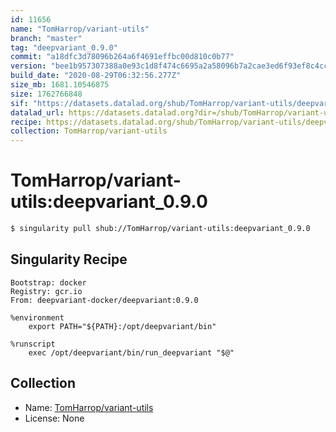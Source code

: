 ```yaml
---
id: 11656
name: "TomHarrop/variant-utils"
branch: "master"
tag: "deepvariant_0.9.0"
commit: "a18dfc3d78096b264a6f4691effbc00d810c0b77"
version: "bee1b957307388a0e93c1d8f474c6695a2a58096b7a2cae3ed6f93ef8c4cc3df"
build_date: "2020-08-29T06:32:56.277Z"
size_mb: 1681.10546875
size: 1762766848
sif: "https://datasets.datalad.org/shub/TomHarrop/variant-utils/deepvariant_0.9.0/2020-08-29-a18dfc3d-bee1b957/bee1b957307388a0e93c1d8f474c6695a2a58096b7a2cae3ed6f93ef8c4cc3df.sif"
datalad_url: https://datasets.datalad.org?dir=/shub/TomHarrop/variant-utils/deepvariant_0.9.0/2020-08-29-a18dfc3d-bee1b957/
recipe: https://datasets.datalad.org/shub/TomHarrop/variant-utils/deepvariant_0.9.0/2020-08-29-a18dfc3d-bee1b957/Singularity
collection: TomHarrop/variant-utils
---
```


# TomHarrop/variant-utils:deepvariant_0.9.0

```bash
$ singularity pull shub://TomHarrop/variant-utils:deepvariant_0.9.0
```

## Singularity Recipe

```singularity
Bootstrap: docker
Registry: gcr.io
From: deepvariant-docker/deepvariant:0.9.0

%environment
    export PATH="${PATH}:/opt/deepvariant/bin"

%runscript
    exec /opt/deepvariant/bin/run_deepvariant "$@"
```

## Collection

 - Name: [TomHarrop/variant-utils](https://github.com/TomHarrop/variant-utils)
 - License: None

